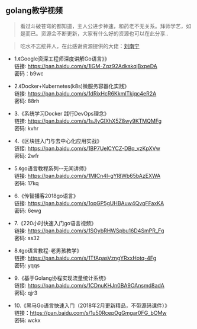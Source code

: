 ## golang教学视频
> 看过斗破苍穹的都知道，主人公进步神速，和药老不无关系。拜师学艺，如是而已。资源会不断更新，大家有什么好的资源也可以在此分享..

> 吃水不忘挖井人，在此感谢资源提供的大佬：[刘南宁](https://studygolang.com/user/lnn0818)

* 1.《Google资深工程师深度讲解Go语言》》<br>
 链接: https://pan.baidu.com/s/1IGM-Zqz92AdkskqjBxpeDA<br>
 密码：b9wc
 
* 2.《Docker+Kubernetes(k8s)微服务容器化实践》<br>
 链接: https://pan.baidu.com/s/1dRixHcR6KkmlTkjqc4eR2A<br>
 密码: 88rh
 
* 3.《系统学习Docker 践行DevOps理念》<br>
 链接: https://pan.baidu.com/s/1sJlyGIXhX5Z8wy9KTMQMFg<br>
 密码: kvhr
 
* 4.《区块链入门与去中心化应用实战》<br>
 链接: https://pan.baidu.com/s/1BP7UelCYCZ-DBq_vzKpXVw<br>
 密码: 2wfr

* 5.《go语言教程系列--无闻讲师》<br>
 链接: https://pan.baidu.com/s/1MICn4I-gYl8Wb65bAzEXWA<br>
 密码: 17kq
 
 * 6.《传智播客2018go语言》<br>
 链接: https://pan.baidu.com/s/1opGP5gUHBAuw4QvqFFaxKA<br>
 密码: 6ewg
 
 * 7.《220小时快速入门go语言视频》<br>
 链接: https://pan.baidu.com/s/1SOybRHWSpbu16D4SmPR_Fg<br> 
 密码: ss32
 
 * 8.《go语言教程-老男孩教学》<br>
 链接: https://pan.baidu.com/s/1TfApasVzngYRxxHotq-4Fg<br> 
 密码: yqqs
 
 * 9.《基于Golang协程实现流量统计系统》<br>
 链接: https://pan.baidu.com/s/1CDnuKHJn0BA9OAnsmd8adA<br>
 密码: qjr3

* 10.《黑马Go语言快速入门（2018年2月更新精品，不带源码课件）》<br>
 链接：https://pan.baidu.com/s/1u50RcepOgGmgar0FG_bOMw<br>
 密码: wckx
